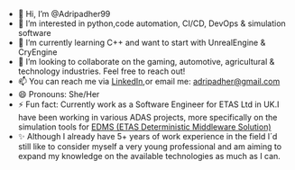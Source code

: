- 👋 Hi, I’m @Adripadher99
- 👀 I’m interested in python,code automation, CI/CD, DevOps & simulation software
- 🌱 I’m currently learning C++ and want to start with UnrealEngine & CryEngine
- 💞️ I’m looking to collaborate on the gaming, automotive, agricultural & technology industries. Feel free to reach out!
- 📫 You can reach me via [LinkedIn](www.linkedin.com/in/adriana-padrón-hernando-034904184),or email me: [adripadher@gmail.com](mailto:adripadher@gmail.com)
- 😄 Pronouns: She/Her
- ⚡ Fun fact: Currently work as a Software Engineer for ETAS Ltd in UK.I have been working in various ADAS projects, more specifically on the simulation tools for [EDMS (ETAS Deterministic Middleware Solution)](https://www.etas.com/ww/en/products-services/middleware-solutions/etas-deterministic-middleware-solution-edms/#:~:text=The%20ETAS%20Deterministic%20Middleware%20Solution%20%28EDMS%29%20is%20tailored,software%20and%20hardware%20architecture%20modeling%20and%20high-performance%20communication.)
- ✨ Although I already have 5+ years of work experience in the field I´d still like to consider myself a very young professional and am aiming to expand my knowledge on the available technologies as much as I can.

<!---
Adripadher99/Adripadher99 is a ✨ special ✨ repository because its `README.md` (this file) appears on your GitHub profile.
You can click the Preview link to take a look at your changes.
--->
